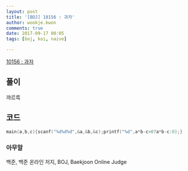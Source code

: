 ```yaml
---
layout: post
title: '[BOJ] 10156 : 과자'
author: wookje.kwon
comments: true
date: 2017-09-17 00:05
tags: [boj, koi, naive]

---
```


[10156 : 과자](https://www.acmicpc.net/problem/10156)

## 풀이

꺄르륵

## 코드

```cpp
main(a,b,c){scanf("%d%d%d",&a,&b,&c);printf("%d",a*b-c>0?a*b-c:0);}
```

### 아무말  
백준, 백준 온라인 저지, BOJ, Baekjoon Online Judge